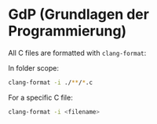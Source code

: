 # GdP (Grundlagen der Programmierung)

All C files are formatted with `clang-format`:

In folder scope:

```sh
clang-format -i ./**/*.c
```

For a specific C file:

```sh
clang-format -i <filename>
```


